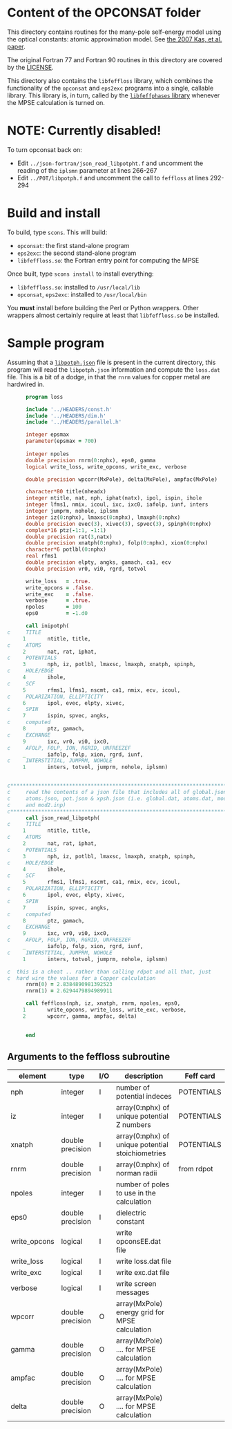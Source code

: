 
# Content of the OPCONSAT folder

This directory contains routines for the many-pole self-energy model
using the optical constants: atomic approximation model.  See
[the 2007 Kas, et al. paper](http://dx.doi.org/10.1103/PhysRevB.76.195116).

The original Fortran 77 and Fortran 90 routines in this directory are
covered by the [LICENSE](../HEADERS/license.h).

This directory also contains the `libfeffloss` library, which combines
the functionality of the `opconsat` and `eps2exc` programs into a
single, callable library.  This library is, in turn, called by the
[`libfeffphases` library](../POT/README.md) whenever the MPSE
calculation is turned on.

# NOTE: Currently disabled!

To turn opconsat back on:

 * Edit `../json-fortran/json_read_libpotpht.f` and uncomment the
   reading of the `iplsmn` parameter at lines 266-267
 * Edit `../POT/libpotph.f` and uncomment the call to `feffloss` at
   lines 292-294


# Build and install

To build, type `scons`.  This will build:

 * `opconsat`: the first stand-alone program
 * `eps2exc`: the second stand-alone program
 * `libfeffloss.so`: the Fortran entry point for computing the MPSE

Once built, type `scons install` to install everything:

 * `libfeffloss.so`: installed to `/usr/local/lib`
 * `opconsat`, `eps2exc`: installed to `/usr/local/bin`

You **must** install before building the Perl or Python wrappers.
Other wrappers almost certainly require at least that `libfeffloss.so`
be installed.

# Sample program

Assuming that a
[`libpotph.json`](../../wrappers/fortran/libpotph.json) file is
present in the current directory, this program will read the
`libpotph.json` information and compute the `loss.dat` file.  This is
a bit of a dodge, in that the `rnrm` values for copper metal are
hardwired in.

```fortran
      program loss

      include '../HEADERS/const.h'
      include '../HEADERS/dim.h'
      include '../HEADERS/parallel.h'

      integer epsmax
      parameter(epsmax = 700)
      
      integer npoles
      double precision rnrm(0:nphx), eps0, gamma
      logical write_loss, write_opcons, write_exc, verbose

      double precision wpcorr(MxPole), delta(MxPole), ampfac(MxPole)

      character*80 title(nheadx)
      integer ntitle, nat, nph, iphat(natx), ipol, ispin, ihole
      integer lfms1, nmix, icoul, ixc, ixc0, iafolp, iunf, inters
      integer jumprm, nohole, iplsmn
      integer iz(0:nphx), lmaxsc(0:nphx), lmaxph(0:nphx)
      double precision evec(3), xivec(3), spvec(3), spinph(0:nphx)
      complex*16 ptz(-1:1, -1:1)
      double precision rat(3,natx)
      double precision xnatph(0:nphx), folp(0:nphx), xion(0:nphx)
      character*6 potlbl(0:nphx)
      real rfms1
      double precision elpty, angks, gamach, ca1, ecv
      double precision vr0, vi0, rgrd, totvol

      write_loss   = .true.
      write_opcons = .false.
      write_exc    = .false.
      verbose      = .true.
      npoles       = 100
      eps0         = -1.d0

      call inipotph(
c     TITLE
     1       ntitle, title,
c     ATOMS
     2       nat, rat, iphat,
c     POTENTIALS
     3       nph, iz, potlbl, lmaxsc, lmaxph, xnatph, spinph,
c     HOLE/EDGE
     4       ihole,
c     SCF
     5       rfms1, lfms1, nscmt, ca1, nmix, ecv, icoul,
c     POLARIZATION, ELLIPTICITY
     6       ipol, evec, elpty, xivec,
c     SPIN
     7       ispin, spvec, angks,
c     computed
     8       ptz, gamach,
c     EXCHANGE
     9       ixc, vr0, vi0, ixc0,
c     AFOLP, FOLP, ION, RGRID, UNFREEZEF
     _       iafolp, folp, xion, rgrd, iunf,
c     INTERSTITIAL, JUMPRM, NOHOLE
     1       inters, totvol, jumprm, nohole, iplsmn)


c*****************************************************************************
c     read the contents of a json file that includes all of global.json,
c     atoms.json, pot.json & xpsh.json (i.e. global.dat, atoms.dat, mod1.inp,
c     and mod2.inp)
c*****************************************************************************
      call json_read_libpotph(
c     TITLE
     1       ntitle, title,
c     ATOMS
     2       nat, rat, iphat,
c     POTENTIALS
     3       nph, iz, potlbl, lmaxsc, lmaxph, xnatph, spinph,
c     HOLE/EDGE
     4       ihole,
c     SCF
     5       rfms1, lfms1, nscmt, ca1, nmix, ecv, icoul,
c     POLARIZATION, ELLIPTICITY
     6       ipol, evec, elpty, xivec,
c     SPIN
     7       ispin, spvec, angks,
c     computed
     8       ptz, gamach,
c     EXCHANGE
     9       ixc, vr0, vi0, ixc0,
c     AFOLP, FOLP, ION, RGRID, UNFREEZEF
     _       iafolp, folp, xion, rgrd, iunf,
c     INTERSTITIAL, JUMPRM, NOHOLE
     1       inters, totvol, jumprm, nohole, iplsmn)

c  this is a cheat .. rather than calling rdpot and all that, just
c  hard wire the values for a Copper calculation
      rnrm(0) = 2.8384890981392523
      rnrm(1) = 2.6294479894989911

      call feffloss(nph, iz, xnatph, rnrm, npoles, eps0,
     1       write_opcons, write_loss, write_exc, verbose,
     2       wpcorr, gamma, ampfac, delta)
      

      end
```


## Arguments to the feffloss subroutine


| element        | type                 | I/O | description                                                  | Feff card    |
| -------------- | -------------------- | --- |------------------------------------------------------------- | ------------ |
|  nph           | integer              | I   | number of potential indeces                                  | POTENTIALS   |
|  iz            | integer              | I   | array(0:nphx) of unique potential Z numbers                  | POTENTIALS   |
|  xnatph        | double precision     | I   | array(0:nphx) of unique potential stoichiometries            | POTENTIALS   |
|  rnrm          | double precision     | I   | array(0:nphx) of norman radii                                | from rdpot   |
|  npoles        | integer              | I   | number of poles to use in the calculation                    |              |
|  eps0          | double precision     | I   | dielectric constant                                          |              |
|  write\_opcons | logical              | I   | write opconsEE.dat file                                      |              |
|  write\_loss   | logical              | I   | write loss.dat file                                          |              |
|  write\_exc    | logical              | I   | write exc.dat file                                           |              |
|  verbose       | logical              | I   | write screen messages                                        |              |
|  wpcorr        | double precision     | O   | array(MxPole) energy grid for MPSE calculation               |              |
|  gamma         | double precision     | O   | array(MxPole) .... for MPSE calculation                      |              |
|  ampfac        | double precision     | O   | array(MxPole) .... for MPSE calculation                      |              |
|  delta         | double precision     | O   | array(MxPole) .... for MPSE calculation                      |              |

